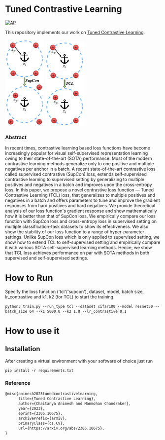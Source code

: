 # Tuned Contrastive Learning

[![AP](https://img.shields.io/badge/arXiv-Preprint-blue)](https://arxiv.org/abs/2305.10675)

This repository implements our work on [Tuned Contrastive Learning](https://arxiv.org/abs/2305.10675).

[//]: # (![intro]&#40;assets/supcon.png&#41;)
<p float="left">
  <img src="assets/supcon.png" width="25%" alt="Image 1"/>
  <img src="assets/tcl.png" width="25%" alt="Image 2"/> 
</p>

### Abstract

In recent times, contrastive learning based loss functions have become increasingly popular for visual self-supervised representation learning owing to their state-of-the-art (SOTA) performance. Most of the modern contrastive learning methods generalize only to one positive and multiple negatives per anchor in a batch. A recent state-of-the-art contrastive loss called supervised contrastive (SupCon) loss, extends self-supervised contrastive learning to supervised setting by generalizing to multiple positives and negatives in a batch and improves upon the cross-entropy loss. In this paper, we propose a novel contrastive loss function — Tuned Contrastive Learning (TCL) loss, that generalizes to multiple positives and negatives in a batch and offers parameters to tune and improve the gradient responses from hard positives and hard negatives. We provide theoretical analysis of our loss function's gradient response and show mathematically how it is better than that of SupCon loss. We empirically compare our loss function with SupCon loss and cross-entropy loss in supervised setting on multiple classification-task datasets to show its effectiveness. We also show the stability of our loss function to a range of hyper-parameter settings. Unlike SupCon loss which is only applied to supervised setting, we show how to extend TCL to self-supervised setting and empirically compare it with various SOTA self-supervised learning methods. Hence, we show that TCL loss achieves performance on par with SOTA methods in both supervised and self-supervised settings.

# How to Run

Specify the loss function ('tcl'/'supcon'), dataset, model, batch size, lr_contrastive and k1, k2 (for TCL) to start the training.

```
python3 train.py --run_type tcl --dataset cifar100 --model resnet50 --batch_size 64 --k1 5000.0 --k2 1.0 --lr_contrastive 0.1
```

# How to use it

## Installation

After creating a virtual environment with your software of choice just run 
```
pip install -r requirements.txt
```

### Reference
```
@misc{animesh2023tunedcontrastivelearning,
      title={Tuned Contrastive Learning}, 
      author={Chaitanya Animesh and Manmohan Chandraker},
      year={2023},
      eprint={2305.10675},
      archivePrefix={arXiv},
      primaryClass={cs.CV},
      url={https://arxiv.org/abs/2305.10675}, 
}
```